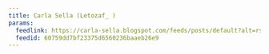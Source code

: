 ```yaml
---
title: Carla Sella (Letozaf_ )
params:
  feedlink: https://carla-sella.blogspot.com/feeds/posts/default?alt=rss
  feedid: 60759dd7bf23375d6560236baaeb26e9
---
```


